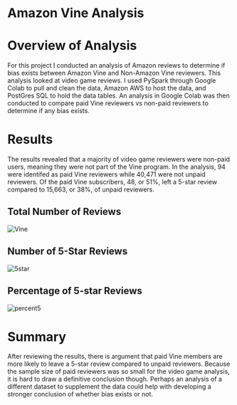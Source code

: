 # Amazon Vine Analysis

# Overview of Analysis

For this project I conducted an analysis of Amazon reviews to determine if bias exists between Amazon Vine and Non-Amazon Vine reviewers. This analysis looked at video game reviews. I used PySpark through Google Colab to pull and clean the data, Amazon AWS to host the data, and PostGres SQL to hold the data tables. An analysis in Google Colab was then conducted to compare paid Vine reviewers vs non-paid reviewers to determine if any bias exists.  

# Results

The results revealed that a majority of video game reviewers were non-paid users, meaning they were not part of the Vine program. In the analysis, 94 were identifed as paid Vine reviewers while 40,471 were not unpaid reviewers. Of the paid Vine subscribers, 48, or 51%, left a 5-star review compared to 15,663, or 38%, of unpaid reviewers.

## Total Number of Reviews
![Vine](https://user-images.githubusercontent.com/112994018/212190138-9b990a0d-0176-4ede-b055-0c6d8dd68004.PNG)

## Number of 5-Star Reviews 
![5star](https://user-images.githubusercontent.com/112994018/212190147-b977dbae-5688-42d5-be74-7a6cf958d0cd.PNG)

## Percentage of 5-star Reviews
![percent5](https://user-images.githubusercontent.com/112994018/212190161-4d75afcf-f322-4a77-bb65-f854aea41d1c.PNG)

# Summary
After reviewing the results, there is argument that paid Vine members are more likely to leave a 5-star review compared to unpaid reviewers. Because the sample size of paid reviewers was so small for the video game analysis, it is hard to draw a definitive conclusion though. Perhaps an analysis of a different dataset to supplement the data could help with developing a stronger conclusion of whether bias exists or not.  

